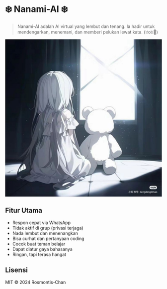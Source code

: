 # ❄️ Nanami-AI ❄️

> Nanami-AI adalah AI virtual yang lembut dan tenang. Ia hadir untuk mendengarkan, menemani, dan memberi pelukan lewat kata. (ꈍoꈍ🌸)

![Preview Chat](https://github.com/Rosmontis-Chan/Chatbot-WA/blob/main/Imou.png) <!-- Ganti dengan link gambar kamu -->

## Fitur Utama
-  Respon cepat via WhatsApp
- Tidak aktif di grup (privasi terjaga)
- Nada lembut dan menenangkan
- Bisa curhat dan pertanyaan coding
- Cocok buat teman belajar
- Dapat diatur gaya bahasanya
- Ringan, tapi terasa hangat

## Lisensi
MIT © 2024 Rosmontis-Chan

